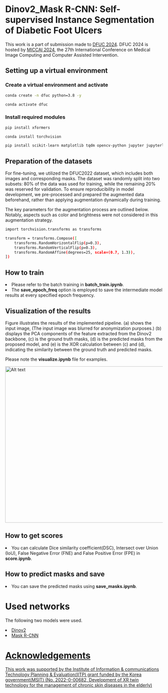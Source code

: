 # Dinov2_Mask R-CNN: Self-supervised Instance Segmentation of Diabetic Foot Ulcers

This work is a part of submission made to [DFUC 2024](https://dfu-challenge.github.io/).
DFUC 2024 is hosted by [MICCAI 2024](https://conferences.miccai.org/2024/en/), the 27th International Conference on Medical Image Computing and Computer Assisted Intervention.

## Setting up a virtual environment

### Create a virtual environment and activate
```bash
conda create -n dfuc python=3.8 -y
````
```bash
conda activate dfuc
````

### Install required modules
```bash
pip install xformers
````
```bash
conda install torchvision
````
```bash
pip install scikit-learn matplotlib tqdm opencv-python jupyter jupyterlab
````

## Preparation of the datasets
For fine-tuning, we utilized the DFUC2022 dataset, which includes both images and corresponding masks. The dataset was randomly split into two subsets: 80% of the data was used for training, while the remaining 20% was reserved for validation. To ensure reproducibility in model development, we pre-processed and prepared the augmented data beforehand, rather than applying augmentation dynamically during training.

The key parameters for the augmentation process are outlined below. Notably, aspects such as color and brightness were not considered in this augmentation strategy.

````bash
import torchvision.transforms as transforms

transform = transforms.Compose([
    transforms.RandomHorizontalFlip(p=0.3),
    transforms.RandomVerticalFlip(p=0.3),
    transforms.RandomAffine(degrees=25, scale=(0.7, 1.3)),
])
````

## How to train
<li> Please refer to the batch training in <b>batch_train.ipynb</b>.</li>
<li> The <b>save_epoch_freq</b> option is employed to save the intermediate model results at every specified epoch frequency. </li>

## Visualization of the results
Figure illustrates the results of the implemented pipeline. (a) shows the input image, (The input image was blurred for anonymization purposes.) (b) displays the PCA components of the feature extracted from the Dinov2 backbone, (c) is the ground truth masks, (d) is the predicted masks from the proposed model, 
and (e) is the XOR calculation between (c) and (d), indicating the similarity between the ground truth and predicted masks.

Please note the <b>visualize.ipynb</b> file for examples.

<img src="outputs/image.jpg" alt="Alt text" width="600" height="500">

## How to get scores
<li> You can calculate Dice similarity coefficient(DSC), Intersect over Union (IoU), False Negative Error (FNE) and False Positive Error (FPE) in <b>score.ipynb</b>.</li>

## How to predict masks and save
<li> You can save the predicted masks using <b>save_masks.ipynb</b>.</li>

# Used networks
The following two models were used.
<li><a href="https://github.com/facebookresearch/dinov2">Dinov2</li>
<li><a href="https://github.com/matterport/Mask_RCNN">Mask R-CNN</li>

# Acknowledgements
This work was supported by the Institute of Information & communications Technology Planning & Evaluation(IITP) grant funded by the Korea government(MSIT) (No. 2022-0-00682, Development of XR twin technology for the management of chronic skin diseases in the elderly)


